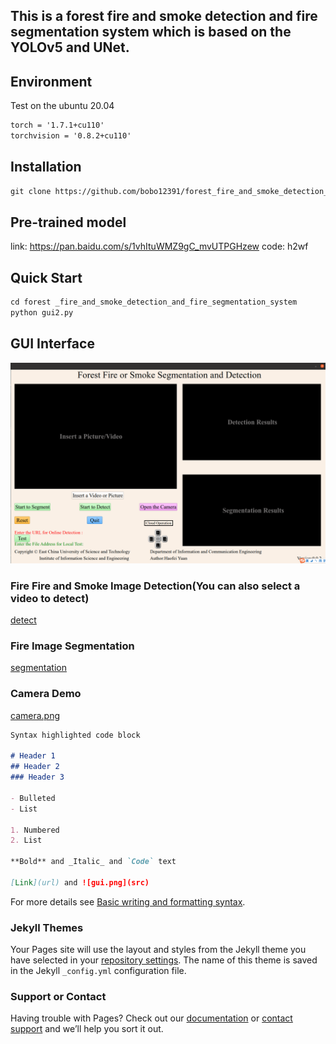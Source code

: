 ## This is a forest fire and smoke detection and fire segmentation system which is based on the YOLOv5 and UNet.

## Environment
Test on the ubuntu 20.04
```markdown
torch = '1.7.1+cu110'
torchvision = '0.8.2+cu110'
```


## Installation
```markdown
git clone https://github.com/bobo12391/forest_fire_and_smoke_detection_and_fire_segmentation_system-.git
```

## Pre-trained model
link: https://pan.baidu.com/s/1vhItuWMZ9gC_mvUTPGHzew  code: h2wf

## Quick Start
```markdown
cd forest _fire_and_smoke_detection_and_fire_segmentation_system
python gui2.py
```
## GUI Interface

![gui](gui.png)


### Fire Fire and Smoke Image Detection(You can also select a video to detect)

[detect](detect.png)


### Fire Image Segmentation

[segmentation](segmentation.png)


### Camera Demo

[camera.png](camera.png)


```markdown
Syntax highlighted code block

# Header 1
## Header 2
### Header 3

- Bulleted
- List

1. Numbered
2. List

**Bold** and _Italic_ and `Code` text

[Link](url) and ![gui.png](src)
```

For more details see [Basic writing and formatting syntax](https://docs.github.com/en/github/writing-on-github/getting-started-with-writing-and-formatting-on-github/basic-writing-and-formatting-syntax).

### Jekyll Themes

Your Pages site will use the layout and styles from the Jekyll theme you have selected in your [repository settings](https://github.com/bobo12391/forest_fire_and_smoke_detection_and_fire_segmentation_system-/settings/pages). The name of this theme is saved in the Jekyll `_config.yml` configuration file.

### Support or Contact

Having trouble with Pages? Check out our [documentation](https://docs.github.com/categories/github-pages-basics/) or [contact support](https://support.github.com/contact) and we’ll help you sort it out.
